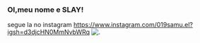 ### OI,meu nome e SLAY!
segue la no instagram https://www.instagram.com/019samu.el?igsh=d3djcHN0MmNvbWRq
![.](https://media1.tenor.com/m/Kq_bAI7JRDkAAAAC/byuntear-cat.gif)
